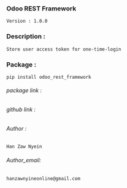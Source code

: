 ### Odoo REST Framework
    Version : 1.0.0

### Description : 
    Store user access token for one-time-login

### Package : 
    pip install odoo_rest_framework

###### package link :

###### github link :

###### Author : 
    Han Zaw Nyein

###### Author_email: 
    hanzawnyineonline@gmail.com